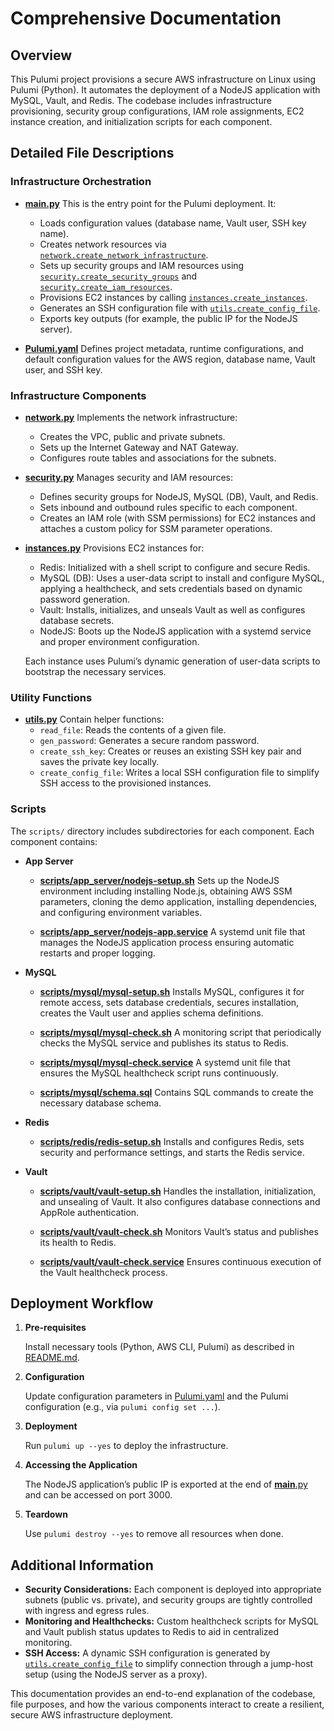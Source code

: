 # Comprehensive Documentation

## Overview

This Pulumi project provisions a secure AWS infrastructure on Linux using Pulumi (Python). It automates the deployment of a NodeJS application with MySQL, Vault, and Redis. The codebase includes infrastructure provisioning, security group configurations, IAM role assignments, EC2 instance creation, and initialization scripts for each component.

## Detailed File Descriptions

### Infrastructure Orchestration

- **[**main**.py](**main**.py)**
  This is the entry point for the Pulumi deployment. It:

  - Loads configuration values (database name, Vault user, SSH key name).
  - Creates network resources via [`network.create_network_infrastructure`](network.py).
  - Sets up security groups and IAM resources using [`security.create_security_groups`](security.py) and [`security.create_iam_resources`](security.py).
  - Provisions EC2 instances by calling [`instances.create_instances`](instances.py).
  - Generates an SSH configuration file with [`utils.create_config_file`](utils.py).
  - Exports key outputs (for example, the public IP for the NodeJS server).

- **[Pulumi.yaml](Pulumi.yaml)**
  Defines project metadata, runtime configurations, and default configuration values for the AWS region, database name, Vault user, and SSH key.

### Infrastructure Components

- **[network.py](network.py)**
  Implements the network infrastructure:

  - Creates the VPC, public and private subnets.
  - Sets up the Internet Gateway and NAT Gateway.
  - Configures route tables and associations for the subnets.

- **[security.py](security.py)**
  Manages security and IAM resources:

  - Defines security groups for NodeJS, MySQL (DB), Vault, and Redis.
  - Sets inbound and outbound rules specific to each component.
  - Creates an IAM role (with SSM permissions) for EC2 instances and attaches a custom policy for SSM parameter operations.

- **[instances.py](instances.py)**
  Provisions EC2 instances for:

  - Redis: Initialized with a shell script to configure and secure Redis.
  - MySQL (DB): Uses a user-data script to install and configure MySQL, applying a healthcheck, and sets credentials based on dynamic password generation.
  - Vault: Installs, initializes, and unseals Vault as well as configures database secrets.
  - NodeJS: Boots up the NodeJS application with a systemd service and proper environment configuration.

  Each instance uses Pulumi’s dynamic generation of user-data scripts to bootstrap the necessary services.

### Utility Functions

- **[utils.py](utils.py)**
  Contain helper functions:
  - `read_file`: Reads the contents of a given file.
  - `gen_password`: Generates a secure random password.
  - `create_ssh_key`: Creates or reuses an existing SSH key pair and saves the private key locally.
  - `create_config_file`: Writes a local SSH configuration file to simplify SSH access to the provisioned instances.

### Scripts

The `scripts/` directory includes subdirectories for each component. Each component contains:

- **App Server**

  - **[scripts/app_server/nodejs-setup.sh](scripts/app_server/nodejs-setup.sh)**
    Sets up the NodeJS environment including installing Node.js, obtaining AWS SSM parameters, cloning the demo application, installing dependencies, and configuring environment variables.

  - **[scripts/app_server/nodejs-app.service](scripts/app_server/nodejs-app.service)**
    A systemd unit file that manages the NodeJS application process ensuring automatic restarts and proper logging.

- **MySQL**

  - **[scripts/mysql/mysql-setup.sh](scripts/mysql/mysql-setup.sh)**
    Installs MySQL, configures it for remote access, sets database credentials, secures installation, creates the Vault user and applies schema definitions.

  - **[scripts/mysql/mysql-check.sh](scripts/mysql/mysql-check.sh)**
    A monitoring script that periodically checks the MySQL service and publishes its status to Redis.

  - **[scripts/mysql/mysql-check.service](scripts/mysql/mysql-check.service)**
    A systemd unit file that ensures the MySQL healthcheck script runs continuously.

  - **[scripts/mysql/schema.sql](scripts/mysql/schema.sql)**
    Contains SQL commands to create the necessary database schema.

- **Redis**

  - **[scripts/redis/redis-setup.sh](scripts/redis/redis-setup.sh)**
    Installs and configures Redis, sets security and performance settings, and starts the Redis service.

- **Vault**

  - **[scripts/vault/vault-setup.sh](scripts/vault/vault-setup.sh)**
    Handles the installation, initialization, and unsealing of Vault. It also configures database connections and AppRole authentication.

  - **[scripts/vault/vault-check.sh](scripts/vault/vault-check.sh)**
    Monitors Vault’s status and publishes its health to Redis.

  - **[scripts/vault/vault-check.service](scripts/vault/vault-check.service)**
    Ensures continuous execution of the Vault healthcheck process.

## Deployment Workflow

1. **Pre-requisites**

   Install necessary tools (Python, AWS CLI, Pulumi) as described in [README.md](README.md).

2. **Configuration**

   Update configuration parameters in [Pulumi.yaml](Pulumi.yaml) and the Pulumi configuration (e.g., via `pulumi config set ...`).

3. **Deployment**

   Run `pulumi up --yes` to deploy the infrastructure.

4. **Accessing the Application**

   The NodeJS application’s public IP is exported at the end of [**main**.py](__main__.py) and can be accessed on port 3000.

5. **Teardown**

   Use `pulumi destroy --yes` to remove all resources when done.

## Additional Information

- **Security Considerations:**
  Each component is deployed into appropriate subnets (public vs. private), and security groups are tightly controlled with ingress and egress rules.
- **Monitoring and Healthchecks:**
  Custom healthcheck scripts for MySQL and Vault publish status updates to Redis to aid in centralized monitoring.
- **SSH Access:**
  A dynamic SSH configuration is generated by [`utils.create_config_file`](utils.py) to simplify connection through a jump-host setup (using the NodeJS server as a proxy).

This documentation provides an end-to-end explanation of the codebase, file purposes, and how the various components interact to create a resilient, secure AWS infrastructure deployment.
